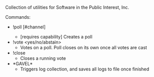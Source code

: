 Collection of utilities for Software in the Public Interest, Inc.

Commands:

- !poll [#channel] <question> <voters>
  - [requires capability] Creates a poll
- !vote <yes/no/abstain>
  - Votes on a poll. Poll closes on its own once all votes are cast
- !close
  - Closes a running vote
- \*GAVEL\*
  - Triggers log collection, and saves all logs to file once finished

